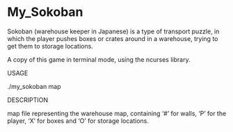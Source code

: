 # My_Sokoban

Sokoban (warehouse keeper in Japanese) is a type of transport puzzle, in which
the player pushes boxes or crates around in a warehouse, trying to get them to
storage locations.



A copy of this game in terminal mode, using the ncurses library.



USAGE

./my_sokoban map

DESCRIPTION

map file representing the warehouse map, containing ‘#’ for walls,
‘P’ for the player, ‘X’ for boxes and ‘O’ for storage locations.
